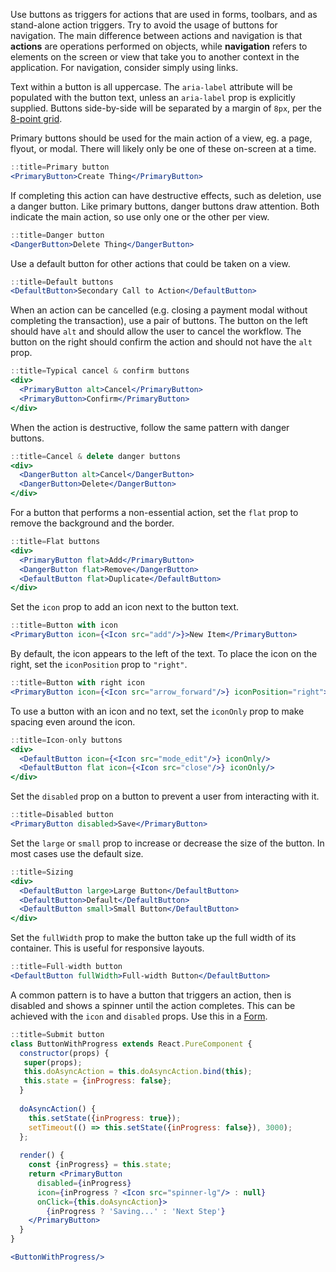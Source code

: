 Use buttons as triggers for actions that are used in forms, toolbars, and as stand-alone action triggers. Try to avoid the usage of buttons for navigation. The main difference between actions and navigation is that **actions** are operations performed on objects, while **navigation** refers to elements on the screen or view that take you to another context in the application. For navigation, consider simply using links.

Text within a button is all uppercase. The `aria-label` attribute will be populated with the button text, unless an `aria-label` prop is explicitly supplied. Buttons side-by-side will be separated by a margin of `8px`, per the [8-point grid](/concepts/8-point_grid/index).

Primary buttons should be used for the main action of a view, eg. a page, flyout, or modal. There will likely only be one of these on-screen at a time.

```jsx harmony
::title=Primary button
<PrimaryButton>Create Thing</PrimaryButton>
```

If completing this action can have destructive effects, such as deletion, use a danger button. Like primary buttons, danger buttons draw attention. Both indicate the main action, so use only one or the other per view.

```jsx harmony
::title=Danger button
<DangerButton>Delete Thing</DangerButton>
```

Use a default button for other actions that could be taken on a view.

```jsx harmony
::title=Default buttons
<DefaultButton>Secondary Call to Action</DefaultButton>
``` 

When an action can be cancelled (e.g. closing a payment modal without completing the transaction), use a pair of buttons. The button on the left should have `alt` and should allow the user to cancel the workflow. The button on the right should confirm the action and should not have the `alt` prop. 

```jsx harmony
::title=Typical cancel & confirm buttons
<div>
  <PrimaryButton alt>Cancel</PrimaryButton>
  <PrimaryButton>Confirm</PrimaryButton>
</div>
``` 

When the action is destructive, follow the same pattern with danger buttons.

```jsx harmony
::title=Cancel & delete danger buttons
<div>
  <DangerButton alt>Cancel</DangerButton>
  <DangerButton>Delete</DangerButton>
</div>
```

For a button that performs a non-essential action, set the `flat` prop to remove the background and the border.

```jsx harmony
::title=Flat buttons
<div>
  <PrimaryButton flat>Add</PrimaryButton>
  <DangerButton flat>Remove</DangerButton>
  <DefaultButton flat>Duplicate</DefaultButton>
</div>
```

Set the `icon` prop to add an icon next to the button text.

```jsx harmony
::title=Button with icon
<PrimaryButton icon={<Icon src="add"/>}>New Item</PrimaryButton>
```

By default, the icon appears to the left of the text. To place the icon on the right, set the `iconPosition` prop to `"right"`.

```jsx harmony
::title=Button with right icon
<PrimaryButton icon={<Icon src="arrow_forward"/>} iconPosition="right">Next</PrimaryButton>
```

To use a button with an icon and no text, set the `iconOnly` prop to make spacing even around the icon.

```jsx harmony
::title=Icon-only buttons
<div>
  <DefaultButton icon={<Icon src="mode_edit"/>} iconOnly/>
  <DefaultButton flat icon={<Icon src="close"/>} iconOnly/>
</div>
```

Set the `disabled` prop on a button to prevent a user from interacting with it.

```jsx harmony
::title=Disabled button
<PrimaryButton disabled>Save</PrimaryButton>
```

Set the `large` or `small` prop to increase or decrease the size of the button. In most cases use the default size.

```jsx harmony
::title=Sizing
<div>
  <DefaultButton large>Large Button</DefaultButton>
  <DefaultButton>Default</DefaultButton>
  <DefaultButton small>Small Button</DefaultButton>
</div>
```

Set the `fullWidth` prop to make the button take up the full width of its container. This is useful for responsive layouts.

```jsx harmony
::title=Full-width button
<DefaultButton fullWidth>Full-width Button</DefaultButton>
```

A common pattern is to have a button that triggers an action, then is disabled and shows a spinner until the action completes. This can be achieved with the `icon` and `disabled` props. Use this in a [Form](/components/forms/usage#form-submission).

```jsx harmony
::title=Submit button
class ButtonWithProgress extends React.PureComponent {
  constructor(props) {
   super(props);
   this.doAsyncAction = this.doAsyncAction.bind(this);
   this.state = {inProgress: false};
  }
  
  doAsyncAction() {
    this.setState({inProgress: true});
    setTimeout(() => this.setState({inProgress: false}), 3000);
  };
 
  render() {
    const {inProgress} = this.state;
    return <PrimaryButton 
      disabled={inProgress} 
      icon={inProgress ? <Icon src="spinner-lg"/> : null} 
      onClick={this.doAsyncAction}>
        {inProgress ? 'Saving...' : 'Next Step'} 
    </PrimaryButton>
  }
}

<ButtonWithProgress/>
```